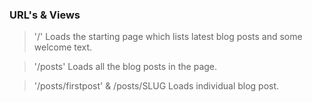 ### URL's & Views

> '/' Loads the starting page which lists latest blog posts and some welcome text.

> '/posts' Loads all the blog posts in the page.

> '/posts/firstpost' & /posts/SLUG Loads individual blog post.
